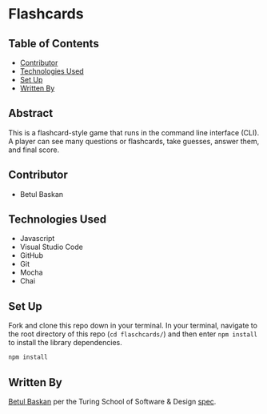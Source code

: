 # Flashcards

## Table of Contents

- [Contributor](#contributor)  
- [Technologies Used](#technologies-used)  
- [Set Up](#set-up)
- [Written By](#written-by)

## Abstract
This is a flashcard-style game that runs in the command line interface (CLI). A player can see many questions or flashcards,  take guesses,  answer them, and final score.

## Contributor

- Betul Baskan

## Technologies Used

- Javascript
- Visual Studio Code
- GitHub
- Git
- Mocha
- Chai

## Set Up 

Fork and clone this repo down in your terminal. In your terminal, navigate to the root directory of this repo (`cd flaschcards/`) and then enter `npm install` to install the library dependencies.
```bash
npm install
```
## Written By
[Betul Baskan](https://github.com/Baskanbetul) per the Turing School of Software & Design [spec](https://github.com/turingschool-examples/flashcards-starter).
